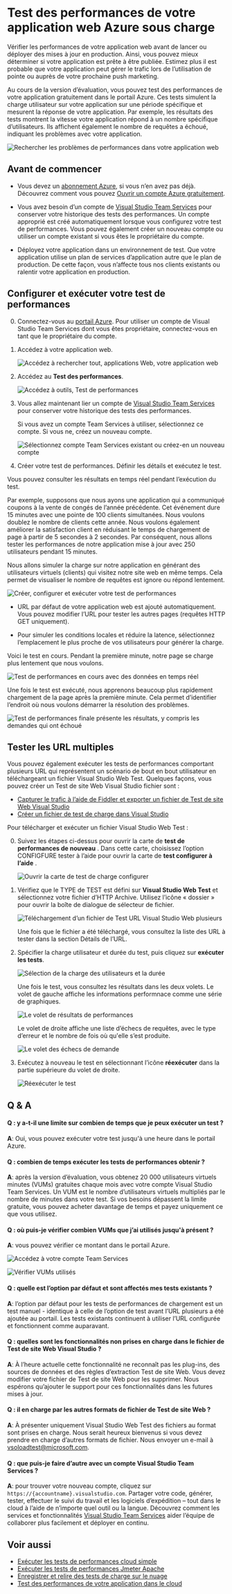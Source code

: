 <properties
   pageTitle="Tester les performances de votre application web Azure | Microsoft Azure"
   description="Exécuter les tests de performances de l’application web Azure pour vérifier la manière dont votre application gère charge utilisateur. Mesurer le temps de réponse et rechercher les échecs susceptibles d’indiquer des problèmes."
   services="app-service\web"
   documentationCenter=""
   authors="ecfan"
   manager="douge"
   editor="jimbe"/>

<tags
   ms.service="app-service-web"
   ms.workload="web"
   ms.tgt_pltfrm="na"
   ms.devlang="na"
   ms.topic="article"
   ms.date="05/25/2016"
   ms.author="estfan; manasma; ahomer"/>

# <a name="performance-test-your-azure-web-app-under-load"></a>Test des performances de votre application web Azure sous charge

Vérifier les performances de votre application web avant de lancer ou déployer des mises à jour en production. Ainsi, vous pouvez mieux déterminer si votre application est prête à être publiée. Estimez plus il est probable que votre application peut gérer le trafic lors de l’utilisation de pointe ou auprès de votre prochaine push marketing.

Au cours de la version d’évaluation, vous pouvez test des performances de votre application gratuitement dans le portail Azure.
Ces tests simulent la charge utilisateur sur votre application sur une période spécifique et mesurent la réponse de votre application. Par exemple, les résultats des tests montrent la vitesse votre application répond à un nombre spécifique d’utilisateurs. Ils affichent également le nombre de requêtes a échoué, indiquant les problèmes avec votre application.      

![Rechercher les problèmes de performances dans votre application web](./media/app-service-web-app-performance-test/azure-np-perf-test-overview.png)

## <a name="before-you-start"></a>Avant de commencer

* Vous devez un [abonnement Azure](https://account.windowsazure.com/subscriptions), si vous n’en avez pas déjà. Découvrez comment vous pouvez [Ouvrir un compte Azure gratuitement](https://azure.microsoft.com/pricing/free-trial/?WT.mc_id=A261C142F).

* Vous avez besoin d’un compte de [Visual Studio Team Services](https://www.visualstudio.com/products/what-is-visual-studio-online-vs) pour conserver votre historique des tests des performances. Un compte approprié est créé automatiquement lorsque vous configurez votre test de performances. Vous pouvez également créer un nouveau compte ou utiliser un compte existant si vous êtes le propriétaire du compte. 

* Déployez votre application dans un environnement de test. Que votre application utilise un plan de services d’application autre que le plan de production. De cette façon, vous n’affecte tous nos clients existants ou ralentir votre application en production. 

## <a name="set-up-and-run-your-performance-test"></a>Configurer et exécuter votre test de performances

0.  Connectez-vous au [portail Azure](https://portal.azure.com). Pour utiliser un compte de Visual Studio Team Services dont vous êtes propriétaire, connectez-vous en tant que le propriétaire du compte.

0.  Accédez à votre application web.

    ![Accédez à rechercher tout, applications Web, votre application web](./media/app-service-web-app-performance-test/azure-np-web-apps.png)

0.  Accédez au **Test des performances**.

    ![Accédez à outils, Test de performances](./media/app-service-web-app-performance-test/azure-np-web-app-details-tools-expanded.png)
 
0. Vous allez maintenant lier un compte de [Visual Studio Team Services](https://www.visualstudio.com/products/what-is-visual-studio-online-vs) pour conserver votre historique des tests des performances.

    Si vous avez un compte Team Services à utiliser, sélectionnez ce compte. Si vous ne, créez un nouveau compte.

    ![Sélectionnez compte Team Services existant ou créez-en un nouveau compte](./media/app-service-web-app-performance-test/azure-np-no-vso-account.png)

0.  Créer votre test de performances. Définir les détails et exécutez le test. 

Vous pouvez consulter les résultats en temps réel pendant l’exécution du test.

Par exemple, supposons que nous ayons une application qui a communiqué coupons à la vente de congés de l’année précédente. Cet événement dure 15 minutes avec une pointe de 100 clients simultanées. Nous voulons doublez le nombre de clients cette année. Nous voulons également améliorer la satisfaction client en réduisant le temps de chargement de page à partir de 5 secondes à 2 secondes. Par conséquent, nous allons tester les performances de notre application mise à jour avec 250 utilisateurs pendant 15 minutes.

Nous allons simuler la charge sur notre application en générant des utilisateurs virtuels (clients) qui visitez notre site web en même temps. Cela permet de visualiser le nombre de requêtes est ignore ou répond lentement.

  ![Créer, configurer et exécuter votre test de performances](./media/app-service-web-app-performance-test/azure-np-new-performance-test.png)

   *  URL par défaut de votre application web est ajouté automatiquement. 
   Vous pouvez modifier l’URL pour tester les autres pages (requêtes HTTP GET uniquement).

   *  Pour simuler les conditions locales et réduire la latence, sélectionnez l’emplacement le plus proche de vos utilisateurs pour générer la charge.

  Voici le test en cours. Pendant la première minute, notre page se charge plus lentement que nous voulons.

  ![Test de performances en cours avec des données en temps réel](./media/app-service-web-app-performance-test/azure-np-running-perf-test.png)

  Une fois le test est exécuté, nous apprenons beaucoup plus rapidement chargement de la page après la première minute. Cela permet d’identifier l’endroit où nous voulons démarrer la résolution des problèmes.

  ![Test de performances finale présente les résultats, y compris les demandes qui ont échoué](./media/app-service-web-app-performance-test/azure-np-perf-test-done.png)

## <a name="test-multiple-urls"></a>Tester les URL multiples

Vous pouvez également exécuter les tests de performances comportant plusieurs URL qui représentent un scénario de bout en bout utilisateur en téléchargeant un fichier Visual Studio Web Test. Quelques façons, vous pouvez créer un Test de site Web Visual Studio fichier sont :

* [Capturer le trafic à l’aide de Fiddler et exporter un fichier de Test de site Web Visual Studio](http://docs.telerik.com/fiddler/Save-And-Load-Traffic/Tasks/VSWebTest)
* [Créer un fichier de test de charge dans Visual Studio](https://www.visualstudio.com/docs/test/performance-testing/run-performance-tests-app-before-release)

Pour télécharger et exécuter un fichier Visual Studio Web Test :
 
0. Suivez les étapes ci-dessus pour ouvrir la carte de **test de performances de nouveau** .
   Dans cette carte, choisissez l’option CONFIGFURE tester à l’aide pour ouvrir la carte de **test configurer à l’aide** .  

    ![Ouvrir la carte de test de charge configurer](./media/app-service-web-app-performance-test/multiple-01-authoring-blade.png)

0. Vérifiez que le TYPE de TEST est défini sur **Visual Studio Web Test** et sélectionnez votre fichier d’HTTP Archive.
    Utilisez l’icône « dossier » pour ouvrir la boîte de dialogue de sélecteur de fichier.

    ![Téléchargement d’un fichier de Test URL Visual Studio Web plusieurs](./media/app-service-web-app-performance-test/multiple-01-authoring-blade2.png)

    Une fois que le fichier a été téléchargé, vous consultez la liste des URL à tester dans la section Détails de l’URL.
 
0. Spécifier la charge utilisateur et durée du test, puis cliquez sur **exécuter les tests**.

    ![Sélection de la charge des utilisateurs et la durée](./media/app-service-web-app-performance-test/multiple-01-authoring-blade3.png)

    Une fois le test, vous consultez les résultats dans les deux volets. Le volet de gauche affiche les informations performnace comme une série de graphiques.

    ![Le volet de résultats de performances](./media/app-service-web-app-performance-test/multiple-01a-results.png)

    Le volet de droite affiche une liste d’échecs de requêtes, avec le type d’erreur et le nombre de fois où qu'elle s’est produite.

    ![Le volet des échecs de demande](./media/app-service-web-app-performance-test/multiple-01b-results.png)

0. Exécutez à nouveau le test en sélectionnant l’icône **réexécuter** dans la partie supérieure du volet de droite.

    ![Réexécuter le test](./media/app-service-web-app-performance-test/multiple-rerun-test.png)

##  <a name="q--a"></a>Q & A

#### <a name="q-is-there-a-limit-on-how-long-i-can-run-a-test"></a>Q : y a-t-il une limite sur combien de temps que je peux exécuter un test ? 

**A**: Oui, vous pouvez exécuter votre test jusqu'à une heure dans le portail Azure.

#### <a name="q-how-much-time-do-i-get-to-run-performance-tests"></a>Q : combien de temps exécuter les tests de performances obtenir ? 

**A**: après la version d’évaluation, vous obtenez 20 000 utilisateurs virtuels minutes (VUMs) gratuites chaque mois avec votre compte Visual Studio Team Services. Un VUM est le nombre d’utilisateurs virtuels multipliés par le nombre de minutes dans votre test. Si vos besoins dépassent la limite gratuite, vous pouvez acheter davantage de temps et payez uniquement ce que vous utilisez.

#### <a name="q-where-can-i-check-how-many-vums-ive-used-so-far"></a>Q : où puis-je vérifier combien VUMs que j’ai utilisés jusqu'à présent ?

**A**: vous pouvez vérifier ce montant dans le portail Azure.

![Accédez à votre compte Team Services](./media/app-service-web-app-performance-test/azure-np-vso-accounts.png)

![Vérifier VUMs utilisés](./media/app-service-web-app-performance-test/azure-np-vso-accounts-vum-summary.png)

#### <a name="q-what-is-the-default-option-and-are-my-existing-tests-impacted"></a>Q : quelle est l’option par défaut et sont affectés mes tests existants ?

**A**: l’option par défaut pour les tests de performances de chargement est un test manuel - identique à celle de l’option de test avant l’URL plusieurs a été ajoutée au portail.
Les tests existants continuent à utiliser l’URL configurée et fonctionnent comme auparavant.

#### <a name="q-what-features-not-supported-in-the-visual-studio-web-test-file"></a>Q : quelles sont les fonctionnalités non prises en charge dans le fichier de Test de site Web Visual Studio ?

**A**: À l’heure actuelle cette fonctionnalité ne reconnaît pas les plug-ins, des sources de données et des règles d’extraction Test de site Web. Vous devez modifier votre fichier de Test de site Web pour les supprimer. Nous espérons qu’ajouter le support pour ces fonctionnalités dans les futures mises à jour.

#### <a name="q-does-it-support-any-other-web-test-file-formats"></a>Q : il en charge par les autres formats de fichier de Test de site Web ?
  
**A**: À présenter uniquement Visual Studio Web Test des fichiers au format sont prises en charge.
Nous serait heureux bienvenus si vous devez prendre en charge d’autres formats de fichier. Nous envoyer un e-mail à [vsoloadtest@microsoft.com](mailto:vsoloadtest@microsoft.com).

#### <a name="q-what-else-can-i-do-with-a-visual-studio-team-services-account"></a>Q : que puis-je faire d’autre avec un compte Visual Studio Team Services ?

**A**: pour trouver votre nouveau compte, cliquez sur ```https://{accountname}.visualstudio.com```. Partager votre code, générer, tester, effectuer le suivi du travail et les logiciels d’expédition – tout dans le cloud à l’aide de n’importe quel outil ou la langue. Découvrez comment les services et fonctionnalités [Visual Studio Team Services](https://www.visualstudio.com/products/what-is-visual-studio-online-vs) aider l’équipe de collaborer plus facilement et déployer en continu.

## <a name="see-also"></a>Voir aussi

* [Exécuter les tests de performances cloud simple](https://www.visualstudio.com/docs/test/performance-testing/getting-started/get-started-simple-cloud-load-test)
* [Exécuter les tests de performances Jmeter Apache](https://www.visualstudio.com/docs/test/performance-testing/getting-started/get-started-jmeter-test)
* [Enregistrer et relire des tests de charge sur le nuage](https://www.visualstudio.com/docs/test/performance-testing/getting-started/record-and-replay-cloud-load-tests)
* [Test des performances de votre application dans le cloud](https://www.visualstudio.com/docs/test/performance-testing/getting-started/getting-started-with-performance-testing)
